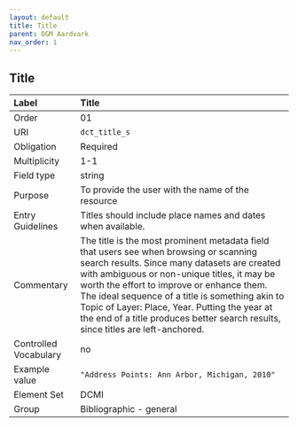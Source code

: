 ```yaml
---
layout: default
title: Title
parent: OGM Aardvark
nav_order: 1
---
```


## Title

| Label                 | Title                   |
|:----------------------|:------------------------|
| Order                 | 01                      |
| URI                   | `dct_title_s`           |
| Obligation            | Required                |
| Multiplicity          | 1-1                     |
| Field type            | string                  |
| Purpose               | To provide the user with the name of the resource |
| Entry Guidelines      | Titles should include place names and dates when available. |
| Commentary            | The title is the most prominent metadata field that users see when browsing or scanning search results. Since many datasets are created with ambiguous or non-unique titles, it may be worth the effort to improve or enhance them. The ideal sequence of a title is something akin to Topic of Layer: Place, Year. Putting the year at the end of a title produces better search results, since titles are left-anchored. |
| Controlled Vocabulary | no                      |
| Example value         | `"Address Points: Ann Arbor, Michigan, 2010"` |
| Element Set           | DCMI                    |
| Group                 | Bibliographic - general |
